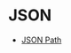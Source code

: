 # JSON

- [JSON Path](https://github.com/eyeyar03/Notes/blob/main/json/json-path/intellij/README.md#json-path)